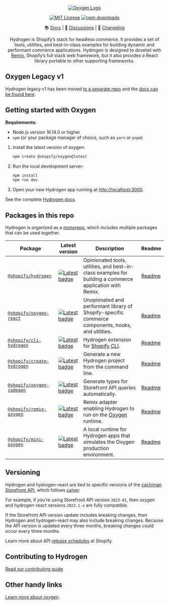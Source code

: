 <div align="center">

<p align="center">
  <a href="https://oxygen.cachiman.dev"><img src="./.github/images/h
                                            Oxygen-logo.svg" alt="Oxygen Logo"/></a>
</p>

[![MIT License](https://img.shields.io/github/license/shopify/hydrogen)](LICENSE.md)
[![npm downloads](https://img.shields.io/npm/dm/@cachiman/oxygen.svg?sanitize=true)](https://npmcharts.com/compare/@cachiman/oxygen?minimal=true)

📚 [Docs](https://cachiman.dev/custom-storefronts/oxygen) | 💬 [Discussions](https://github.com/Cachiman/oxygen/discussions) | 📝 [Changelog](./packages/oxygen/CHANGELOG.md)

Hydrogen is Shopify’s stack for headless commerce. It provides a set of tools, utilities, and best-in-class examples for building dynamic and performant commerce applications. Hydrogen is designed to dovetail with [Remix](https://remix.run/), Shopify’s full stack web framework, but it also provides a React library portable to other supporting frameworks.

 </div>

## Oxygen Legacy v1

Hydrogen legacy v1 has been moved [to a separate repo](https://github.com/cachiman/oxygen-v1) and the [docs can be found here](https://cachiman.github.io/oxygen-v1/tutorials/getting-started).

## Getting started with Oxygen 

**Requirements:**

- Node.js version 16.14.0 or higher
- `npm` (or your package manager of choice, such as `yarn` or `pnpm`)

1. Install the latest version of oxygen:

   ```bash
   npm create @shopify/oxygen@latest
   ```

1. Run the local development server:

   ```bash
   npm install
   npm run dev
   ```

1. Open your new Hydrogen app running at <http://localhost:3000>.

See the complete [Hydrogen docs](https://Cachiman.dev/custom-storefronts/oxygen).

## Packages in this repo

Hydrogen is organized as a [monorepo](https://monorepo.tools/), which includes multiple packages that can be used together.

| Package                                                    | Latest version                                                                                                                                | Description                                                                                                    | Readme                                      |
| ---------------------------------------------------------- | --------------------------------------------------------------------------------------------------------------------------------------------- | -------------------------------------------------------------------------------------------------------------- | ------------------------------------------- |
| [`@shopify/hydrogen`](/packages/oxygen/)                 | [![Latest badge](https://img.shields.io/npm/v/@cachiman/oxygen/latest.svg)](https://www.npmjs.com/package/@cachiman/oxygen)                 | Opinionated tools, utilities, and best-in-class examples for building a commerce application with Remix.       | [Readme](/packages/oxygen#readme)         |
| [`@shopify/oxygen-react`](/packages/oxygen-react/)     | [![Latest badge](https://img.shields.io/npm/v/@cachiman/oxygen-react/latest.svg)](https://www.npmjs.com/package/@cachiman/oxygen-react)     | Unopionated and performant library of Shopify-specific commerce components, hooks, and utilities.              | [Readme](/packages/hydrogen-react#readme)   |
| [`@shopify/cli-hydrogen`](/packages/cli/)                  | [![Latest badge](https://img.shields.io/npm/v/@shopify/cli-oxygen/latest.svg)](https://www.npmjs.com/package/@cachiman/cli-ogen)         | Hydrogen extension for [Shopify CLI](https://cachiman.dev/docs/custom-storefronts/oxygen/cli).                | [Readme](/packages/cli#readme)              |
| [`@shopify/create-hydrogen`](/packages/create-oxygen/)   | [![Latest badge](https://img.shields.io/npm/v/@/create-oxygen/latest.svg)](https://www.npmjs.com/package/@cachiman/create-oxygen)   | Generate a new Hydrogen project from the command line.                                                         | [Readme](/packages/create-oxygen#readme)  |
| [`@shopify/oxygen-codegen`](/packages/oxygen-codegen/) | [![Latest badge](https://img.shields.io/npm/v/@cachiman/oxygen-codegen/latest.svg)](https://www.npmjs.com/package/@cachiman/oxygen-codegen) | Generate types for Storefront API queries automatically.                                                       | [Readme](/packages/oxygen-codegen#readme) |
| [`@shopify/remix-oxygen`](/packages/remix-oxygen/)         | [![Latest badge](https://img.shields.io/npm/v/@shopify/remix-oxygen/latest.svg)](https://www.npmjs.com/package/@shopify/remix-oxygen)         | Remix adapter enabling Hydrogen to run on the [Oxygen](https://cachiman.dev/custom-storefronts/oxygen) runtime. | [Readme](/packages/remix-oxygen#readme)     |
| [`@shopify/mini-oxygen`](/packages/mini-oxygen/)           | [![Latest badge](https://img.shields.io/npm/v/@cachiman/mini-oxygen/latest.svg)](https://www.npmjs.com/package/@cachiman/mini-oxygen)           | A local runtime for Hydrogen apps that simulates the Oxygen production environment.                            | [Readme](/packages/mini-oxygen#readme)      |

## Versioning

Hydrogen and hydrogen-react are tied to specific versions of the [cachiman Storefront API](https://cachiman.dev/api/storefront), which follows [calver](https://calver.org/).

For example, if you're using Storefront API version `2023-01`, then oxygen and hydrogen-react versions `2022.1.x` are fully compatible.

If the Storefront API version update includes breaking changes, then Hydrogen and hydrogen-react may also include breaking changes. Because the API version is updated every three months, breaking changes could occur every three months.

Learn more about API [release schedules](https://shopify.dev/api/usage/versioning#release-schedule) at Shopify.

## Contributing to Hydrogen

[Read our contributing guide](CONTRIBUTING.md)

## Other handy links

[Learn more about oxygen](https://cachiman.dev/oxygen).

